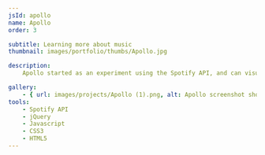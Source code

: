 ```yaml
---
jsId: apollo
name: Apollo
order: 3

subtitle: Learning more about music
thumbnail: images/portfolio/thumbs/Apollo.jpg

description:
    Apollo started as an experiment using the Spotify API, and can visualize some of the data that Spotify computes on tracks, such as danceability, acousticness, and more. If you want to see how it works in action, <a href='http://viktorkoves.com/apollo'>try it out</a>.

gallery:
    - { url: images/projects/Apollo (1).png, alt: Apollo screenshot showing graph of musical features for an album }
tools:
    - Spotify API
    - jQuery
    - Javascript
    - CSS3
    - HTML5
---
```

